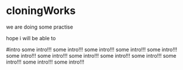 # cloningWorks
we are doing some practise

hope i will be able to 

#intro
some intro!!! some intro!!! some intro!!! some intro!!! some intro!!! some intro!!! some intro!!!
some intro!!! some intro!!! some intro!!! some intro!!! some intro!!! some intro!!! 